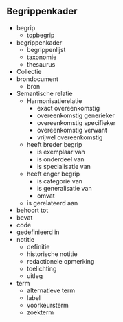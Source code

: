 ## Begrippenkader
* begrip
  * topbegrip
* begrippenkader
  * begrippenlijst
  * taxonomie
  * thesaurus
* Collectie
* brondocument
  * bron
* Semantische relatie
  * Harmonisatierelatie
    * exact overeenkomstig
    * overeenkomstig generieker
    * overeenkomstig specifieker
    * overeenkomstig verwant
    * vrijwel overeenkomstig
  * heeft breder begrip
    * is exemplaar van
    * is onderdeel van
    * is specialisatie van
  * heeft enger begrip
    * is categorie van
    * is generalisatie van
    * omvat
  * is gerelateerd aan
* behoort tot
* bevat
* code
* gedefinieerd in
* notitie
  * definitie
  * historische notitie
  * redactionele opmerking
  * toelichting
  * uitleg
* term
  * alternatieve term
  * label
  * voorkeursterm
  * zoekterm